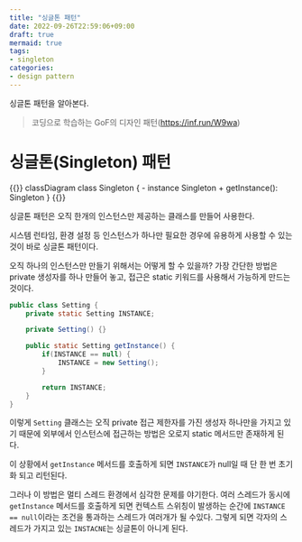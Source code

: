 ```yaml
---
title: "싱글톤 패턴"
date: 2022-09-26T22:59:06+09:00
draft: true
mermaid: true
tags:
- singleton
categories:
- design pattern
---
```

싱글톤 패턴을 알아본다.
<!--more-->

> 코딩으로 학습하는 GoF의 디자인 패턴(https://inf.run/W9wa)

# 싱글톤(Singleton) 패턴

{{<mermaid>}}
classDiagram
    class Singleton {
        - instance Singleton
        + getInstance(): Singleton
    }
{{</mermaid>}}

싱글톤 패턴은 오직 한개의 인스턴스만 제공하는 클래스를 만들어 사용한다.

시스템 런타임, 환경 설정 등 인스턴스가 하나만 필요한 경우에 유용하게 사용할 수 있는 것이 바로 싱글톤 패턴이다.

오직 하나의 인스턴스만 만들기 위해서는 어떻게 할 수 있을까? 가장 간단한 방법은 private 생성자를 하나 만들어 놓고, 접근은 static 키워드를 사용해서 가능하게 만드는 것이다.

```java
public class Setting {
    private static Setting INSTANCE;

    private Setting() {}

    public static Setting getInstance() {
        if(INSTANCE == null) {
            INSTANCE = new Setting();
        }

        return INSTANCE;
    }
}
```

이렇게 `Setting` 클래스는 오직 private 접근 제한자를 가진 생성자 하나만을 가지고 있기 때문에 외부에서 인스턴스에 접근하는 방법은 오로지 static 메서드만 존재하게 된다.

이 상황에서 `getInstance` 메서드를 호출하게 되면 `INSTANCE`가 null일 때 단 한 번 초기화 되고 리턴된다.

그러나 이 방법은 멀티 스레드 환경에서 심각한 문제를 야기한다. 여러 스레드가 동시에 `getInstance` 메서드를 호출하게 되면 컨텍스트 스위칭이 발생하는 순간에 `INSTANCE == null`이라는 조건을 통과하는 스레드가 여러개가 될 수있다. 그렇게 되면 각자의 스레드가 가지고 있는 `INSTACNE`는 싱글톤이 아니게 된다.